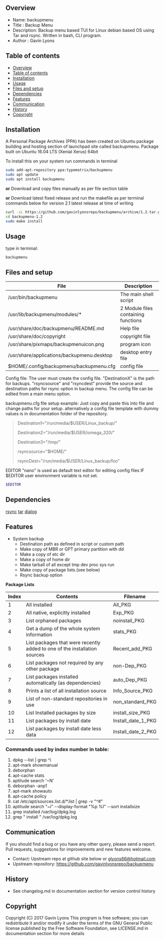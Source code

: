 
Overview
--------------------------------------------
* Name: backupmenu
* Title : Backup Menu 
* Description: Backup menu based TUI for Linux debian based OS using 
Tar and rsync. Written in bash, CLI program.
* Author : Gavin Lyons

Table of contents
---------------------------

  * [Overview](#overview)
  * [Table of contents](#table-of-contents)
  * [Installation](#installation)
  * [Usage](#usage)
  * [Files and setup](#files-and-setup)
  * [Dependencies](#dependencies)
  * [Features](#features)
  * [Communication](#communication)
  * [History](#history)
  * [Copyright](#copyright)


Installation
-----------------------------------------------

A  Personal Package Archives (PPA) has been created on Ubuntu
package building and hosting section of launchpad site 
called backupmenu. Package built on Ubuntu 16.04 LTS (Xenial Xerus) 64bit 

To install this on your system run commands in terminal

```sh
sudo add-apt-repository ppa:typematrix/backupmenu
sudo apt update
sudo apt install backupmenu
```

**or** Download and copy files manually as per file section table

**or** Download latest fixed release  and run the makefile as per 
terminal commands below for version 2.1 latest release at time of writing

```sh
curl -sL https://github.com/gavinlyonsrepo/backupmenu/archive/1.2.tar.gz | tar xz
cd backupmenu-1.2
sudo make install
```

Usage
-------------------------------------------

type in terminal:

```sh
backupmenu
```

Files and setup
-----------------------------------------


| File  | Description |
| ------ | ------ |
| /usr/bin/backupmenu | The main shell script | 
| /usr/lib/backupmenu/modules/* | 2 Module files containing functions |
| /usr/share/doc/backupmenu/README.md | Help file |
| /usr/share/doc/copyright | copyright file |
| /usr/share/pixmaps/backupmenuicon.png | program icon |
| /usr/share/applications/backupmenu.desktop | desktop entry file |
| $HOME/.config/backupmenu/backupmenu.cfg  | config file | 

Config file: The user must create the config file.
"DestinationX" is the path for backups.
"rsyncsource" and "rsyncdest" provide the source and destination paths 
for rsync option in backup menu.
The config file can be edited from a main menu option.

backupmenu.cfg file setup example:
Just copy and paste this into file and change paths for your setup.
alternatively a config file template with dummy values 
is in documentation folder of the repository.

> Destination1="/run/media/$USER/Linux_backup/"
>
> Destination2="/run/media/$USER/iomega_320/"
>
> Destination3="/tmp/"
>
> rsyncsource="$HOME/"
>
> rsyncDest="/run/media/$USER/Linux_backup/foo"
>

EDITOR
"nano" is used as default text editor for editing config files 
IF $EDITOR user environment variable is not set. 
```sh
$EDITOR
```

Dependencies
-------------------------------------

[rsync](https://help.ubuntu.com/community/rsync)
[tar](https://help.ubuntu.com/community/BackupYourSystem/TAR)
[dialog](http://manpages.ubuntu.com/manpages/xenial/man1/dialog.1.html)

Features
----------------------

* System backup
	* Destination path as defined in script or custom path
	* Make copy of  MBR or GPT primary partition with dd
	* Make a copy of etc dir
	* Make a copy of home dir
	* Make tarball of all except tmp dev proc sys run
	* Make copy of package lists.(see below)
	* Rsync backup option 


**Package Lists**

| Index | Contents | Filename |
| -------- | -------- | ----- |
| 1 | All installed | All_PKG |
| 2 | All native, explicitly installed | Exp_PKG |
| 3 | List orphaned packages  | noinstall_PKG |
| 4 | Get a dump of the whole system information | stats_PKG |
| 5 | List packages that were recently added to one of the installation sources | Recent_add_PKG |
| 6 | List packages not required by any other package | non-Dep_PKG |
| 7 | List packages installed automatically (as dependencies) | auto_Dep_PKG |
| 8 | Prints a list of all installation source |  Info_Source_PKG|
| 9 | List of non-standard repositories in use | non_standard_PKG |
| 10 | List Installed packages by size | install_size_PKG |
| 11 | List packages by install date  | Install_date_1_PKG |
| 12 | List packages by install date less data | Install_date_2_PKG |


### Commands used by index number in table:

1. dpkg --list | grep ^i 
2. apt-mark showmanual
3.  deborphan 
4.  apt-cache stats 
5.  aptitude search '~N' 
6.  deborphan -anp1 
7.  apt-mark showauto 
8.  apt-cache policy 
9.  cat /etc/apt/sources.list.d/*.list | grep -v "^#" 
10.  aptitude search "~i" --display-format "%p %I" --sort installsize 
11.  grep installed /var/log/dpkg.log 
12.  grep " install " /var/log/dpkg.log 


Communication
-----------
If you should find a bug or you have any other query, 
please send a report.
Pull requests, suggestions for improvements
and new features welcome.
* Contact: Upstream repo at github site below or glyons66@hotmail.com
* Upstream repository: https://github.com/gavinlyonsrepo/backupmenu

History
------------------

* See changelog.md in documentation section for version control history

 
Copyright
---------
Copyright (C) 2017 Gavin Lyons 
This program is free software; you can redistribute it and/or modify
it under the terms of the GNU General Public license published by
the Free Software Foundation, see LICENSE.md in documentation section 
for more details
